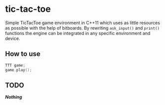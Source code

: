 # tic-tac-toe

Simple TicTacToe game environment in C++11 which uses as little resources as possible with the help of bitboards. By rewriting ```ask_input()``` and ```print()``` functions
the engine can be integrated in any specific environment and device.

## How to use

```cpp
TTT game;
game.play();
```

## TODO

**_Nothing_**

